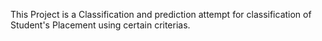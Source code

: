 This Project is a Classification and prediction attempt for classification of Student's Placement using certain criterias.
